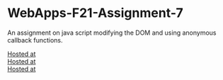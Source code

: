 # WebApps-F21-Assignment-7
An assignment on java script modifying the DOM and using anonymous callback functions.

[Hosted at](https://44-563-webapps-f21.github.io/webapps-f21-assignment-7-manojkota3363/search.html)<br>
[Hosted at](https://44-563-webapps-f21.github.io/webapps-f21-assignment-7-manojkota3363/reaction.html)<br>
[Hosted at](https://44-563-webapps-f21.github.io/webapps-f21-assignment-7-manojkota3363/stack.html)